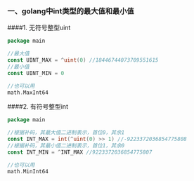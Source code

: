 ### 一、golang中int类型的最大值和最小值

####1. 无符号整型uint

```go
package main

//最大值
const UINT_MAX = ^uint(0) //18446744073709551615
//最小值
const UINT_MIN = 0

//也可以用
math.MaxInt64
```

####2. 有符号整型int

```go
package main

//根据补码，其最大值二进制表示，首位0，其余1
const INT_MAX = int(^uint(0) >> 1) //-9223372036854775808
//根据补码，其最小值二进制表示，首位1，其余0
const INT_MIN = ^INT_MAX //9223372036854775807

//也可以用
math.MinInt64
```